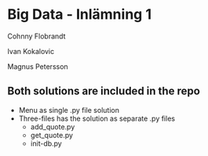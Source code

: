 # Big Data - Inlämning 1

Cohnny Flobrandt

Ivan Kokalovic

Magnus Petersson


## Both solutions are included in the repo
* Menu as single .py file solution
* Three-files has the solution as separate .py files
  - add_quote.py
  - get_quote.py
  - init-db.py
